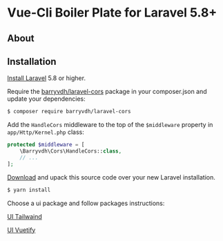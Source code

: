 # Vue-Cli Boiler Plate for Laravel 5.8+

## About


## Installation

[Install Laravel](https://laravel.com/docs/5.8) 5.8 or higher.

Require the [barryvdh/laravel-cors](https://github.com/barryvdh/laravel-cors) package in your composer.json and update your dependencies:

```sh
$ composer require barryvdh/laravel-cors
```

Add the `HandleCors` middleware to the top of the `$middleware` property in `app/Http/Kernel.php` class:

```php
protected $middleware = [
    \Barryvdh\Cors\HandleCors::class,
    // ...
];
```
[Download](https://github.com/laracli/core/archive/master.zip) and upack this source code over your new Laravel installation.

```sh
$ yarn install
```

Choose a ui package and follow packages instructions:

[UI Tailwaind](https://github.com/laracli/ui-tailwind)

[UI Vuetify](https://github.com/laracli/ui-vuetify)
